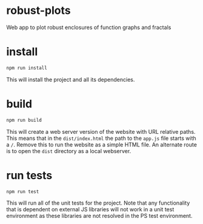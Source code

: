 # robust-plots
Web app to plot robust enclosures of function graphs and fractals

# install
```sh
npm run install
```
This will install the project and all its dependencies.

# build
```sh
npm run build
```
This will create a web server version of the website with URL relative paths. This means that in the `dist/index.html` the path to the `app.js` file starts with a `/`. Remove this to run the website as a simple HTML file. An alternate route is to open the `dist` directory as a local webserver.

# run tests
```sh
npm run test
```
This will run all of the unit tests for the project. Note that any functionality that is dependent on external JS libraries will not work in a unit test environment as these libraries are not resolved in the PS test environment.